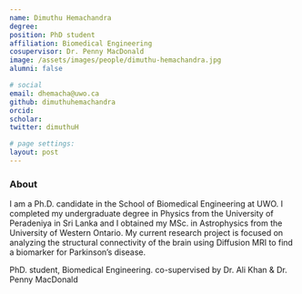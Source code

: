 ```yaml
---
name: Dimuthu Hemachandra
degree: 
position: PhD student
affiliation: Biomedical Engineering
cosupervisor: Dr. Penny MacDonald
image: /assets/images/people/dimuthu-hemachandra.jpg
alumni: false

# social
email: dhemacha@uwo.ca
github: dimuthuhemachandra
orcid: 
scholar: 
twitter: dimuthuH

# page settings:
layout: post
---
```


### About 
I am a Ph.D. candidate in the School of Biomedical Engineering at UWO. I completed my undergraduate degree in Physics from the University of Peradeniya in Sri Lanka and I obtained my MSc. in Astrophysics from the University of Western Ontario. My current research project is focused on analyzing the structural connectivity of the brain using Diffusion MRI to find a biomarker for Parkinson’s disease.

PhD. student, Biomedical Engineering. co-supervised by Dr. Ali Khan & Dr. Penny MacDonald
